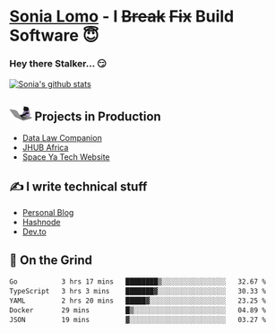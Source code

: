 # [Sonia Lomo](https://sonylomo.github.io/) - I ~~Break~~ ~~Fix~~ Build Software 😇
### Hey there Stalker... 😏 

<a href="https://github.com/sonylomo/github-readme-stats">
  <img align="center" src="https://media.giphy.com/media/lU05nFSW6Y2A/giphy.gif" alt="Sonia's github stats" />
</a>

## <img src="assets/devcat.gif" width="40"> Projects in Production
- [Data Law Companion](https://datalawcompanion.org/)
- [JHUB Africa](https://jhubafrica.com/)
- [Space Ya Tech Website](https://www.spaceyatech.com/)

## ✍️ I write technical stuff
- [Personal Blog](https://sonylomo-github-io.vercel.app/blog)
- [Hashnode](https://sonylomo.hashnode.dev/)
- [Dev.to](https://dev.to/sonylomo)

## 🤡 On the Grind
<!--START_SECTION:waka-->

```txt
Go           3 hrs 17 mins   ████████▒░░░░░░░░░░░░░░░░   32.67 %
TypeScript   3 hrs 3 mins    ███████▓░░░░░░░░░░░░░░░░░   30.33 %
YAML         2 hrs 20 mins   █████▓░░░░░░░░░░░░░░░░░░░   23.25 %
Docker       29 mins         █▒░░░░░░░░░░░░░░░░░░░░░░░   04.89 %
JSON         19 mins         ▓░░░░░░░░░░░░░░░░░░░░░░░░   03.27 %
```

<!--END_SECTION:waka-->
